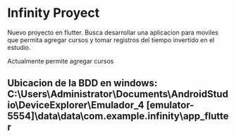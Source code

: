 # Infinity Proyect 

Nuevo proyecto en flutter. 
Busca desarrollar una aplicacion para moviles que permita agregar cursos y tomar
registros del tiempo invertido en el estudio.

Actualmente permite agregar cursos

## Ubicacion de la BDD en windows: C:\Users\Administrator\Documents\AndroidStudio\DeviceExplorer\Emulador_4 [emulator-5554]\data\data\com.example.infinity\app_flutter


